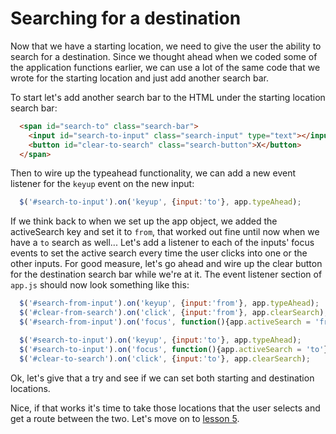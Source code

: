 # Searching for a destination

Now that we have a starting location, we need to give the user the ability to search for a destination.  Since we thought ahead when we coded some of the application functions earlier, we can use a lot of the same code that we wrote for the starting location and just add another search bar.

To start let's add another search bar to the HTML under the starting location search bar:

``` html
  <span id="search-to" class="search-bar">
    <input id="search-to-input" class="search-input" type="text"></input>
    <button id="clear-to-search" class="search-button">X</button>
  </span>
```

Then to wire up the typeahead functionality, we can add a new event listener for the `keyup` event on the new input:

``` javascript
  $('#search-to-input').on('keyup', {input:'to'}, app.typeAhead);
```

If we think back to when we set up the app object, we added the activeSearch key and set it to `from`, that worked out fine until now when we have a `to` search as well... Let's add a listener to each of the inputs' focus events to set the active search every time the user clicks into one or the other inputs.  For good measure, let's go ahead and wire up the clear button for the destination search bar while we're at it. The event listener section of `app.js` should now look something like this:

``` javascript
  $('#search-from-input').on('keyup', {input:'from'}, app.typeAhead);
  $('#clear-from-search').on('click', {input:'from'}, app.clearSearch);
  $('#search-from-input').on('focus', function(){app.activeSearch = 'from'});

  $('#search-to-input').on('keyup', {input:'to'}, app.typeAhead);
  $('#search-to-input').on('focus', function(){app.activeSearch = 'to'});
  $('#clear-to-search').on('click', {input:'to'}, app.clearSearch);
```

Ok, let's give that a try and see if we can set both starting and destination locations.

Nice, if that works it's time to take those locations that the user selects and get a route between the two.  Let's move on to [lesson 5]().